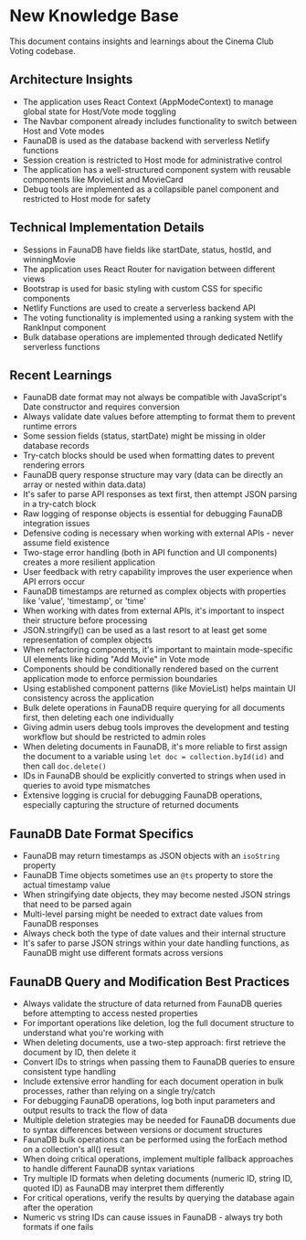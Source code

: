 # New Knowledge Base

This document contains insights and learnings about the Cinema Club Voting codebase.

## Architecture Insights

- The application uses React Context (AppModeContext) to manage global state for Host/Vote mode toggling
- The Navbar component already includes functionality to switch between Host and Vote modes
- FaunaDB is used as the database backend with serverless Netlify functions
- Session creation is restricted to Host mode for administrative control
- The application has a well-structured component system with reusable components like MovieList and MovieCard
- Debug tools are implemented as a collapsible panel component and restricted to Host mode for safety

## Technical Implementation Details

- Sessions in FaunaDB have fields like startDate, status, hostId, and winningMovie
- The application uses React Router for navigation between different views
- Bootstrap is used for basic styling with custom CSS for specific components
- Netlify Functions are used to create a serverless backend API
- The voting functionality is implemented using a ranking system with the RankInput component
- Bulk database operations are implemented through dedicated Netlify serverless functions

## Recent Learnings

- FaunaDB date format may not always be compatible with JavaScript's Date constructor and requires conversion
- Always validate date values before attempting to format them to prevent runtime errors
- Some session fields (status, startDate) might be missing in older database records
- Try-catch blocks should be used when formatting dates to prevent rendering errors
- FaunaDB query response structure may vary (data can be directly an array or nested within data.data)
- It's safer to parse API responses as text first, then attempt JSON parsing in a try-catch block
- Raw logging of response objects is essential for debugging FaunaDB integration issues
- Defensive coding is necessary when working with external APIs - never assume field existence
- Two-stage error handling (both in API function and UI components) creates a more resilient application
- User feedback with retry capability improves the user experience when API errors occur
- FaunaDB timestamps are returned as complex objects with properties like 'value', 'timestamp', or 'time'
- When working with dates from external APIs, it's important to inspect their structure before processing
- JSON.stringify() can be used as a last resort to at least get some representation of complex objects
- When refactoring components, it's important to maintain mode-specific UI elements like hiding "Add Movie" in Vote mode
- Components should be conditionally rendered based on the current application mode to enforce permission boundaries
- Using established component patterns (like MovieList) helps maintain UI consistency across the application
- Bulk delete operations in FaunaDB require querying for all documents first, then deleting each one individually
- Giving admin users debug tools improves the development and testing workflow but should be restricted to admin roles
- When deleting documents in FaunaDB, it's more reliable to first assign the document to a variable using `let doc = collection.byId(id)` and then call `doc.delete()`
- IDs in FaunaDB should be explicitly converted to strings when used in queries to avoid type mismatches
- Extensive logging is crucial for debugging FaunaDB operations, especially capturing the structure of returned documents

## FaunaDB Date Format Specifics

- FaunaDB may return timestamps as JSON objects with an `isoString` property
- FaunaDB Time objects sometimes use an `@ts` property to store the actual timestamp value
- When stringifying date objects, they may become nested JSON strings that need to be parsed again
- Multi-level parsing might be needed to extract date values from FaunaDB responses
- Always check both the type of date values and their internal structure
- It's safer to parse JSON strings within your date handling functions, as FaunaDB might use different formats across versions

## FaunaDB Query and Modification Best Practices

- Always validate the structure of data returned from FaunaDB queries before attempting to access nested properties
- For important operations like deletion, log the full document structure to understand what you're working with
- When deleting documents, use a two-step approach: first retrieve the document by ID, then delete it
- Convert IDs to strings when passing them to FaunaDB queries to ensure consistent type handling
- Include extensive error handling for each document operation in bulk processes, rather than relying on a single try/catch
- For debugging FaunaDB operations, log both input parameters and output results to track the flow of data
- Multiple deletion strategies may be needed for FaunaDB documents due to syntax differences between versions or document structures
- FaunaDB bulk operations can be performed using the forEach method on a collection's all() result
- When doing critical operations, implement multiple fallback approaches to handle different FaunaDB syntax variations
- Try multiple ID formats when deleting documents (numeric ID, string ID, quoted ID) as FaunaDB may interpret them differently
- For critical operations, verify the results by querying the database again after the operation
- Numeric vs string IDs can cause issues in FaunaDB - always try both formats if one fails 